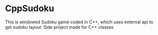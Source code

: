 # CppSudoku
This is windowed Sudoku game coded in C++, which uses external api to get sudoku layout. Side project made for C++ classes 
